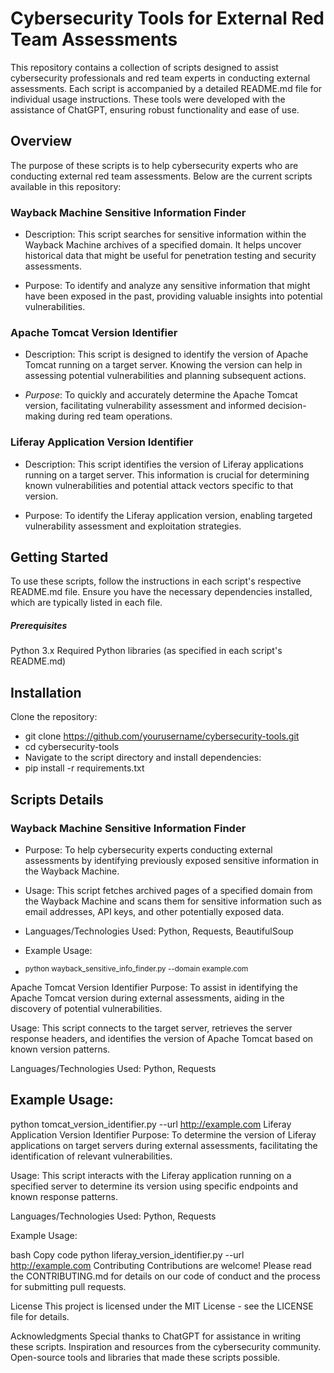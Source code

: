 # Cybersecurity Tools for External Red Team Assessments
This repository contains a collection of scripts designed to assist cybersecurity professionals and red team experts in conducting external assessments. Each script is accompanied by a detailed README.md file for individual usage instructions. These tools were developed with the assistance of ChatGPT, ensuring robust functionality and ease of use.

## Overview
The purpose of these scripts is to help cybersecurity experts who are conducting external red team assessments. Below are the current scripts available in this repository:

### Wayback Machine Sensitive Information Finder
- Description: This script searches for sensitive information within the Wayback Machine archives of a specified domain. It helps uncover historical data that might be useful for penetration testing and security assessments.

- Purpose: To identify and analyze any sensitive information that might have been exposed in the past, providing valuable insights into potential vulnerabilities.

### Apache Tomcat Version Identifier
- Description: This script is designed to identify the version of Apache Tomcat running on a target server. Knowing the version can help in assessing potential vulnerabilities and planning subsequent actions.

- *Purpose*: To quickly and accurately determine the Apache Tomcat version, facilitating vulnerability assessment and informed decision-making during red team operations.

### Liferay Application Version Identifier
- Description: This script identifies the version of Liferay applications running on a target server. This information is crucial for determining known vulnerabilities and potential attack vectors specific to that version.

- Purpose: To identify the Liferay application version, enabling targeted vulnerability assessment and exploitation strategies.

## Getting Started
To use these scripts, follow the instructions in each script's respective README.md file. Ensure you have the necessary dependencies installed, which are typically listed in each file.

##### Prerequisites
Python 3.x
Required Python libraries (as specified in each script's README.md)
## Installation
Clone the repository:
- git clone https://github.com/yourusername/cybersecurity-tools.git
- cd cybersecurity-tools
- Navigate to the script directory and install dependencies:
- pip install -r requirements.txt
## Scripts Details
### Wayback Machine Sensitive Information Finder
- Purpose: To help cybersecurity experts conducting external assessments by identifying previously exposed sensitive information in the Wayback Machine.

- Usage: This script fetches archived pages of a specified domain from the Wayback Machine and scans them for sensitive information such as email addresses, API keys, and other potentially exposed data.

- Languages/Technologies Used: Python, Requests, BeautifulSoup

- Example Usage:
- <sup> python wayback_sensitive_info_finder.py --domain example.com</sup>

Apache Tomcat Version Identifier
Purpose: To assist in identifying the Apache Tomcat version during external assessments, aiding in the discovery of potential vulnerabilities.

Usage: This script connects to the target server, retrieves the server response headers, and identifies the version of Apache Tomcat based on known version patterns.

Languages/Technologies Used: Python, Requests

## Example Usage:

python tomcat_version_identifier.py --url http://example.com
Liferay Application Version Identifier
Purpose: To determine the version of Liferay applications on target servers during external assessments, facilitating the identification of relevant vulnerabilities.

Usage: This script interacts with the Liferay application running on a specified server to determine its version using specific endpoints and known response patterns.

Languages/Technologies Used: Python, Requests

Example Usage:

bash
Copy code
python liferay_version_identifier.py --url http://example.com
Contributing
Contributions are welcome! Please read the CONTRIBUTING.md for details on our code of conduct and the process for submitting pull requests.

License
This project is licensed under the MIT License - see the LICENSE file for details.

Acknowledgments
Special thanks to ChatGPT for assistance in writing these scripts.
Inspiration and resources from the cybersecurity community.
Open-source tools and libraries that made these scripts possible.

